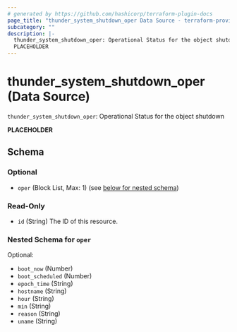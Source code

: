 ```yaml
---
# generated by https://github.com/hashicorp/terraform-plugin-docs
page_title: "thunder_system_shutdown_oper Data Source - terraform-provider-thunder"
subcategory: ""
description: |-
  thunder_system_shutdown_oper: Operational Status for the object shutdown
  PLACEHOLDER
---
```


# thunder_system_shutdown_oper (Data Source)

`thunder_system_shutdown_oper`: Operational Status for the object shutdown

__PLACEHOLDER__



<!-- schema generated by tfplugindocs -->
## Schema

### Optional

- `oper` (Block List, Max: 1) (see [below for nested schema](#nestedblock--oper))

### Read-Only

- `id` (String) The ID of this resource.

<a id="nestedblock--oper"></a>
### Nested Schema for `oper`

Optional:

- `boot_now` (Number)
- `boot_scheduled` (Number)
- `epoch_time` (String)
- `hostname` (String)
- `hour` (String)
- `min` (String)
- `reason` (String)
- `uname` (String)


